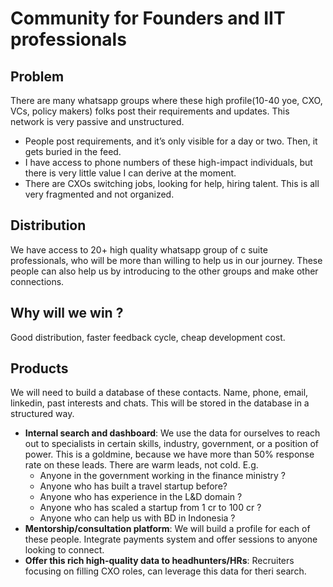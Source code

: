 # Community for Founders and IIT professionals 

## Problem 
There are many whatsapp groups where these high profile(10-40 yoe, CXO, VCs, policy makers) folks post their requirements and updates. This network is very passive and unstructured. 
- People post requirements, and it’s only visible for a day or two. Then, it gets buried in the feed. 
- I have access to phone numbers of these high-impact individuals, but there is very little value I can derive at the moment. 
- There are CXOs switching jobs, looking for help, hiring talent. This is all very fragmented and not organized. 


## Distribution
We have access to  20+ high quality whatsapp group of c suite professionals, who will be more than willing to help us in our journey. These people can also help us by introducing to the other groups and make other connections. 

## Why will we win ?
Good distribution, faster feedback cycle, cheap development cost.

## Products 
We will need to build a database of these contacts. Name, phone, email, linkedin, past interests and chats. This will be stored in the database in a structured way. 

- **Internal search and dashboard**: We use the data for ourselves to reach out to specialists in certain skills, industry, government, or a position of power. This is a goldmine, because we have more than 50% response rate on these leads. There are warm leads, not cold. E.g. 
  - Anyone in the government working in the finance ministry ?
  - Anyone who has built a travel startup  before?
  - Anyone who has experience in the L&D domain ?
  - Anyone who has scaled a startup from 1 cr to 100 cr ?
  - Anyone who can help us with BD in Indonesia ?
- **Mentorship/consultation platform**: We will build a profile for each of these people. Integrate payments system and offer sessions to anyone looking to connect. 
- **Offer this rich high-quality data to headhunters/HRs**: Recruiters focusing on filling CXO roles, can leverage this data for theri search. 

 


